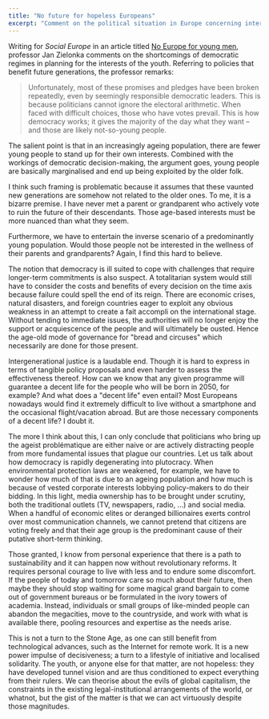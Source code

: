 ```yaml
---
title: "No future for hopeless Europeans"
excerpt: "Comment on the political situation in Europe concerning intergenerational matters."
---
```


Writing for _Social Europe_ in an article titled [No Europe for young
men](https://www.socialeurope.eu/no-europe-for-young-men), professor
Jan Zielonka comments on the shortcomings of democratic regimes in
planning for the interests of the youth. Referring to policies that
benefit future generations, the professor remarks:

> Unfortunately, most of these promises and pledges have been broken
> repeatedly, even by seemingly responsible democratic leaders. This
> is because politicians cannot ignore the electoral arithmetic. When
> faced with difficult choices, those who have votes prevail. This is
> how democracy works; it gives the majority of the day what they want
> – and those are likely not-so-young people.

The salient point is that in an increasingly ageing population, there
are fewer young people to stand up for their own interests. Combined
with the workings of democratic decision-making, the argument goes,
young people are basically marginalised and end up being exploited by
the older folk.

I think such framing is problematic because it assumes that these
vaunted new generations are somehow not related to the older ones. To
me, it is a bizarre premise. I have never met a parent or grandparent
who actively vote to ruin the future of their descendants. Those
age-based interests must be more nuanced than what they seem.

Furthermore, we have to entertain the inverse scenario of a
predominantly young population. Would those people not be interested
in the wellness of their parents and grandparents? Again, I find this
hard to believe.

The notion that democracy is ill suited to cope with challenges that
require longer-term commitments is also suspect. A totalitarian system
would still have to consider the costs and benefits of every decision
on the time axis because failure could spell the end of its reign.
There are economic crises, natural disasters, and foreign countries
eager to exploit any obvious weakness in an attempt to create a fait
accompli on the international stage. Without tending to immediate
issues, the authorities will no longer enjoy the support or
acquiescence of the people and will ultimately be ousted. Hence the
age-old mode of governance for "bread and circuses" which necessarily
are done for those present.

Intergenerational justice is a laudable end. Though it is hard to
express in terms of tangible policy proposals and even harder to
assess the effectiveness thereof. How can we know that any given
programme will guarantee a decent life for the people who will be born
in 2050, for example? And what does a "decent life" even entail? Most
Europeans nowadays would find it extremely difficult to live without a
smartphone and the occasional flight/vacation abroad. But are those
necessary components of a decent life? I doubt it.

The more I think about this, I can only conclude that politicians who
bring up the ageist problématique are either naive or are actively
distracting people from more fundamental issues that plague our
countries. Let us talk about how democracy is rapidly degenerating
into plutocracy. When environmental protection laws are weakened, for
example, we have to wonder how much of that is due to an ageing
population and how much is because of vested corporate interests
lobbying policy-makers to do their bidding. In this light, media
ownership has to be brought under scrutiny, both the traditional
outlets (TV, newspapers, radio, ...) and social media. When a handful
of economic elites or deranged billionaires exerts control over most
communication channels, we cannot pretend that citizens are voting
freely and that their age group is the predominant cause of their
putative short-term thinking.

Those granted, I know from personal experience that there is a path to
sustainability and it can happen now without revolutionary reforms. It
requires personal courage to live with less and to endure some
discomfort. If the people of today and tomorrow care so much about
their future, then maybe they should stop waiting for some magical
grand bargain to come out of government bureaus or be formulated in
the ivory towers of academia. Instead, individuals or small groups of
like-minded people can abandon the megacities, move to the
countryside, and work with what is available there, pooling resources
and expertise as the needs arise.

This is not a turn to the Stone Age, as one can still benefit from
technological advances, such as the Internet for remote work. It is a
new power impulse of decisiveness; a turn to a lifestyle of initiative
and localised solidarity. The youth, or anyone else for that matter,
are not hopeless: they have developed tunnel vision and are thus
conditioned to expect everything from their rulers. We can theorise
about the evils of global capitalism, the constraints in the existing
legal-institutional arrangements of the world, or whatnot, but the
gist of the matter is that we can act virtuously despite those
magnitudes.
